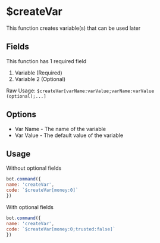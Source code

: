 # $createVar

This function creates variable\(s\) that can be used later

## Fields

This function has 1 required field

1. Variable \(Required\)
2. Variable 2 \(Optional\)

Raw Usage: `$createVar[varName:varValue;varName:varValue (optional);...]`

## Options

* Var Name - The name of the variable
* Var Value - The default value of the variable

## Usage

Without optional fields

```javascript
bot.command({
name: 'createVar',
code: `$createVar[money:0]`
})
```

With optional fields

```javascript
bot.command({
name: 'createVar',
code: `$createVar[money:0;trusted:false]`
})
```


